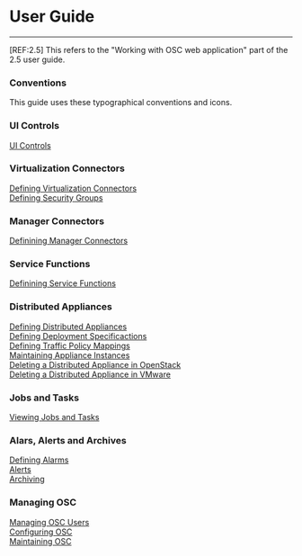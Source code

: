 # User Guide

***


[REF:2.5] This refers to the "Working with OSC web application" part of the 2.5 user guide.

### Conventions
This guide uses these typographical conventions and icons.

### UI Controls
[UI Controls](./ui_controls.md)

### Virtualization Connectors
[Defining Virtualization Connectors](./virtualization_connector.md)  
[Defining Security Groups](./virtualization_connector.md)  

### Manager Connectors
[Definining Manager Connectors](./manager_connector.md)  

### Service Functions
[Definining Service Functions](./service_function.md)  

### Distributed Appliances
[Defining Distributed Appliances](./distributed_appliance.md)  
[Defining Deployment Specificactions](./deployment_spec.md)  
[Defining Traffic Policy Mappings](./traffic_policy_mapping.md)  
[Maintaining Appliance Instances](./appliance_instance.md)  
[Deleting a Distributed Appliance in OpenStack](./distributed_appliance_delete_openstack.md)  
[Deleting a Distributed Appliance in VMware](./distributed_appliance_delete_vmware.md)  


### Jobs and Tasks
[Viewing Jobs and Tasks](./jobs_tasks.md)

### Alars, Alerts and Archives
[Defining Alarms](./alarms.md)  
[Alerts](./alerts.md)  
[Archiving](./archive.md)  

### Managing OSC
[Managing OSC Users](./users.md)  
[Configuring OSC](./configuration.md)  
[Maintaining OSC](./maintenance.md)  




